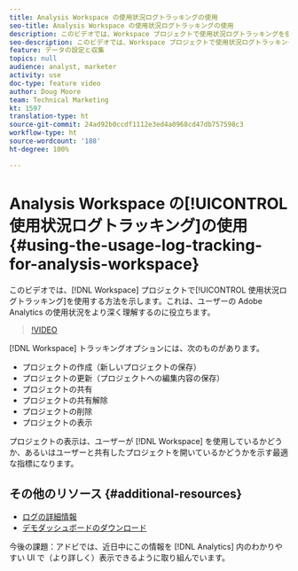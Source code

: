 ```yaml
---
title: Analysis Workspace の使用状況ログトラッキングの使用
seo-title: Analysis Workspace の使用状況ログトラッキングの使用
description: このビデオでは、Workspace プロジェクトで使用状況ログトラッキングを使用する方法を示します。これは、ユーザーの Adobe Analytics の使用状況をより深く理解するのに役立ちます。
seo-description: このビデオでは、Workspace プロジェクトで使用状況ログトラッキングを使用する方法を示します。これは、ユーザーの Adobe Analytics の使用状況をより深く理解するのに役立ちます。
feature: データの設定と収集
topics: null
audience: analyst, marketer
activity: use
doc-type: feature video
author: Doug Moore
team: Technical Marketing
kt: 1597
translation-type: ht
source-git-commit: 24ad92b0ccdf1112e3ed4a0968cd47db757598c3
workflow-type: ht
source-wordcount: '188'
ht-degree: 100%

---
```



# Analysis Workspace の[!UICONTROL 使用状況ログトラッキング]の使用 {#using-the-usage-log-tracking-for-analysis-workspace}

このビデオでは、[!DNL Workspace] プロジェクトで[!UICONTROL 使用状況ログトラッキング]を使用する方法を示します。これは、ユーザーの Adobe Analytics の使用状況をより深く理解するのに役立ちます。

>[!VIDEO](https://video.tv.adobe.com/v/22922/?quality=12)

[!DNL Workspace] トラッキングオプションには、次のものがあります。

* プロジェクトの作成（新しいプロジェクトの保存）
* プロジェクトの更新（プロジェクトへの編集内容の保存）
* プロジェクトの共有
* プロジェクトの共有解除
* プロジェクトの削除
* プロジェクトの表示

プロジェクトの表示は、ユーザーが [!DNL Workspace] を使用しているかどうか、あるいはユーザーと共有したプロジェクトを開いているかどうかを示す最適な指標になります。

## その他のリソース {#additional-resources}

* [ログの詳細情報](https://marketing.adobe.com/resources/help/ja_JP/reference/logs.html)
* [デモダッシュボードのダウンロード](https://adobe.ly/2ygP5ws)

今後の課題：アドビでは、近日中にこの情報を [!DNL Analytics] 内のわかりやすい UI で（より詳しく）表示できるように取り組んでいます。
